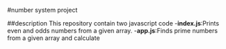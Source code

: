 #number system project

##description
This repository contain two javascript code
-**index.js**:Prints even and odds numbers from a given array.
-**app.js**:Finds prime numbers from a given array and calculate